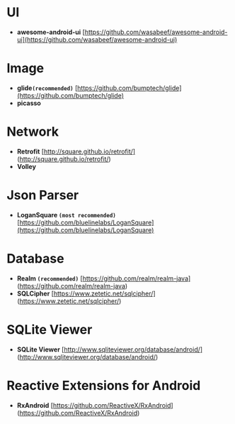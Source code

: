 UI
======================
* **awesome-android-ui** [https://github.com/wasabeef/awesome-android-ui](https://github.com/wasabeef/awesome-android-ui)

Image
======================
* **glide`(recommended)`** [https://github.com/bumptech/glide](https://github.com/bumptech/glide)
* **picasso**

Network
======================
* **Retrofit** [http://square.github.io/retrofit/] (http://square.github.io/retrofit/)
* **Volley**

Json Parser
======================
* **LoganSquare `(most recommended)`** [https://github.com/bluelinelabs/LoganSquare](https://github.com/bluelinelabs/LoganSquare)
 
Database
======================
* **Realm `(recommended)`** [https://github.com/realm/realm-java] (https://github.com/realm/realm-java)
* **SQLCipher** [https://www.zetetic.net/sqlcipher/] (https://www.zetetic.net/sqlcipher/)


SQLite Viewer
======================
* **SQLite Viewer** [http://www.sqliteviewer.org/database/android/] (http://www.sqliteviewer.org/database/android/)

Reactive Extensions for Android
======================
 * **RxAndroid** [https://github.com/ReactiveX/RxAndroid] (https://github.com/ReactiveX/RxAndroid)
